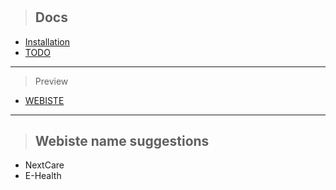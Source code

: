 #

> ## Docs

- [Installation](docs/INSTALLATION.md)
- [TODO](docs/TODO.md)

<hr>

> Preview

- [WEBISTE](https://jazzy-starship-22dd57.netlify.app)

<hr>

> ## Webiste name suggestions

- NextCare
- E-Health
